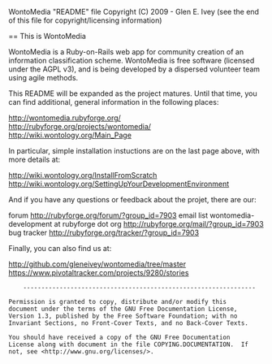 WontoMedia "README" file
Copyright (C) 2009 - Glen E. Ivey
  (see the end of this file for copyright/licensing information)


== This is WontoMedia

WontoMedia is a Ruby-on-Rails web app for community creation of an
information classification scheme.  WontoMedia is free software
(licensed under the AGPL v3), and is being developed by a dispersed
volunteer team using agile methods.

This README will be expanded as the project matures.  Until that time,
you can find additional, general information in the following places:

  http://wontomedia.rubyforge.org/
  http://rubyforge.org/projects/wontomedia/
  http://wiki.wontology.org/Main_Page

In particular, simple installation instuctions are on the last page
above, with more details at:

  http://wiki.wontology.org/InstallFromScratch
  http://wiki.wontology.org/SettingUpYourDevelopmentEnvironment

And if you have any questions or feedback about the projet, there are
our:

  forum        http://rubyforge.org/forum/?group_id=7903
  email list   wontomedia-development at rubyforge dot org
               http://rubyforge.org/mail/?group_id=7903
  bug tracker  http://rubyforge.org/tracker/?group_id=7903


Finally, you can also find us at:

  http://github.com/gleneivey/wontomedia/tree/master
  https://www.pivotaltracker.com/projects/9280/stories

        ----------------------------------------------------------------

    Permission is granted to copy, distribute and/or modify this
    document under the terms of the GNU Free Documentation License,
    Version 1.3, published by the Free Software Foundation; with no
    Invariant Sections, no Front-Cover Texts, and no Back-Cover Texts.

    You should have received a copy of the GNU Free Documentation
    License along with document in the file COPYING.DOCUMENTATION.  If
    not, see <http://www.gnu.org/licenses/>.
